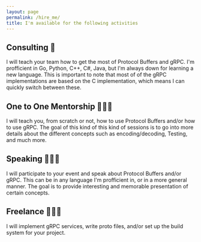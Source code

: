 ```yaml
---
layout: page
permalink: /hire_me/
title: I'm available for the following activities
---
```


## Consulting 🎯

I will teach your team how to get the most of Protocol Buffers and gRPC. I'm profficient in Go, Python, C++, C#, Java, but I'm always down for learning a new language. This is important to note that most of of the gRPC implementations are based on the C implementation, which means I can quickly switch between these.

## One to One Mentorship 👨🏻‍🏫

I will teach you, from scratch or not, how to use Protocol Buffers and/or how to use gRPC. The goal of this kind of this kind of sessions is to go into more details about the different concepts such as encoding/decoding, Testing, and much more.

## Speaking 👨🏻‍💼

I will participate to your event and speak about Protocol Buffers and/or gRPC. This can be in any language I'm profficient in, or in a more general manner. The goal is to provide interesting and memorable presentation of certain concepts.

## Freelance 👨🏻‍💻

I will implement gRPC services, write proto files, and/or set up the build system for your project.